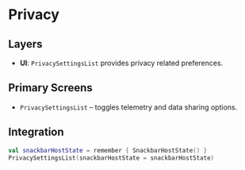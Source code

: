 # Privacy

## Layers
- **UI**: `PrivacySettingsList` provides privacy related preferences.

## Primary Screens
- `PrivacySettingsList` – toggles telemetry and data sharing options.

## Integration
```kotlin
val snackbarHostState = remember { SnackbarHostState() }
PrivacySettingsList(snackbarHostState = snackbarHostState)
```
